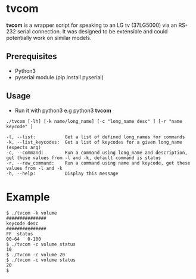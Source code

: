 tvcom
======
**tvcom** is a  wrapper script for speaking to an LG tv (37LG5000) via an RS-232 serial connection. It was designed to be extensible and could potentially work on similar models. 

## Prerequisites

- Python3
- pyserial module (pip install pyserial)

## Usage

- Run it with python3 e.g python3 **tvcom**

````
./tvcom [-lh] [-k name/long_name] [-c "long_name desc" ] [-r "name keycode" ]

-l, --list:           Get a list of defined long_names for commands
-k, --list_keycodes:  Get a list of keycodes for a given long_name (expects arg)
-c, --command:        Run a command using long_name and description, get these values from -l and -k, default command is status
-r, --raw_command:    Run a command using name and keycode, get these values from -l and -k
-h, --help:           Display this message
````

# Example

````
$ ./tvcom -k volume
###############
keycode	desc
###############
FF	status
00-64	0-100
$ ./tvcom -c volume status
10
$ ./tvcom -c volume 20
$ ./tvcom -c volume status
20
$ 
````

